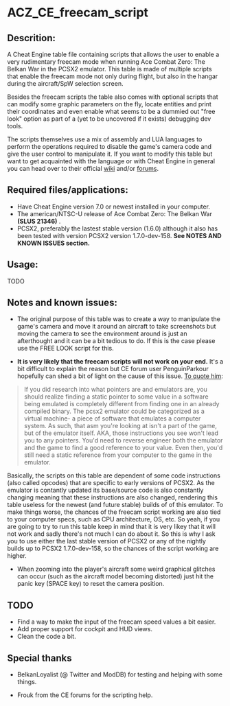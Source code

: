 # ACZ_CE_freecam_script

Descrition:
-----------
A Cheat Engine table file containing scripts that allows the user to enable a very rudimentary freecam mode when running Ace Combat Zero: The Belkan War in the PCSX2 emulator. This table is made of multiple scripts that enable the freecam mode not only during flight, but also in the hangar during the aircraft/SpW selection screen. 

Besides the freecam scripts the table also comes with optional scripts that can modify some graphic parameters on the fly, locate entities and print their coordinates and even enable what seems to be a dummied out "free look" option as part of a (yet to be uncovered if it exists) debugging dev tools.

The scripts themselves use a mix of assembly and LUA languages to perform the operations required to disable the game's camera code and give the user control to manipulate it. If you want to modify this table but want to get acquainted with the language or with Cheat Engine in general you can head over to their official [wiki](https://wiki.cheatengine.org/index.php?title=Main_Page) and/or [forums](https://forum.cheatengine.org/).

Required files/applications:
----------------------------
- Have Cheat Engine version 7.0 or newest installed in your computer.
- The american/NTSC-U release of Ace Combat Zero: The Belkan War **(SLUS 21346)** .
- PCSX2, preferably the lastest stable version (1.6.0) although it also has been tested with version PCSX2 version 1.7.0-dev-158. **See NOTES AND KNOWN ISSUES section.**

Usage:
------
TODO

Notes and known issues:
-----------------------
- The original purpose of this table was to create a way to manipulate the game's camera and move it around an aircraft to take screenshots but moving the camera to see the environment around is just an afterthought and it can be a bit tedious to do. If this is the case please use the FREE LOOK script for this.

- **It is very likely that the freecam scripts will not work on your end.** It's a bit difficult to explain the reason but CE forum user PenguinParkour hopefully can shed a bit of light on the cause of this issue. [To quote him](https://www.cheatengine.org/forum/viewtopic.php?t=591303):

>If you did research into what pointers are and emulators are, you should realize finding a static pointer to some value in a software being emulated is completely different from finding one in an already compiled binary. The pcsx2 emulator could be categorized as a virtual machine- a piece of software that emulates a computer system. As such, that asm you're looking at isn't a part of the game, but of the emulator itself. AKA, those instructions you see won't lead you to any pointers. You'd need to reverse engineer both the emulator and the game to find a good reference to your value. Even then, you'd still need a static reference from your computer to the game in the emulator.

Basically, the scripts on this table are dependent of some code instructions (also called opcodes) that are specific to early versions of PCSX2. As the emulator is contantly updated its base/source code is also constantly changing meaning that these instructions are also changed, rendering this table useless for the newest (and future stable) builds of of this emulator. To make things worse, the chances of the freecam script working are also tied to your computer specs, such as CPU architecture, OS, etc. So yeah, if you are going to try to run this table keep in mind that it is very likey that it will not work and sadly there's not much I can do about it. So this is why I ask you to use either the last stable version of PCSX2 or any of the nightly builds up to PCSX2 1.7.0-dev-158, so the chances of the script working are higher.

- When zooming into the player's aircraft some weird graphical glitches can occur (such as the aircraft model becoming distorted) just hit the panic key (SPACE key) to reset the camera position.

TODO
----
- Find a way to make the input of the freecam speed values a bit easier.
- Add proper support for cockpit and HUD views.
- Clean the code a bit.

Special thanks
--------------
- BelkanLoyalist (@ Twitter and ModDB) for testing and helping with some things.

- Frouk from the CE forums for the scripting help.
